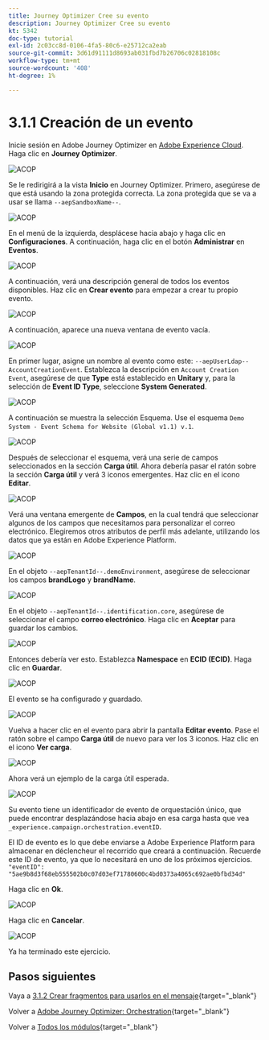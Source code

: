 ```yaml
---
title: Journey Optimizer Cree su evento
description: Journey Optimizer Cree su evento
kt: 5342
doc-type: tutorial
exl-id: 2c03cc8d-0106-4fa5-80c6-e25712ca2eab
source-git-commit: 3d61d91111d8693ab031fbd7b26706c02818108c
workflow-type: tm+mt
source-wordcount: '408'
ht-degree: 1%

---
```


# 3.1.1 Creación de un evento

Inicie sesión en Adobe Journey Optimizer en [Adobe Experience Cloud](https://experience.adobe.com). Haga clic en **Journey Optimizer**.

![ACOP](./images/acophome.png)

Se le redirigirá a la vista **Inicio** en Journey Optimizer. Primero, asegúrese de que está usando la zona protegida correcta. La zona protegida que se va a usar se llama `--aepSandboxName--`.

![ACOP](./images/acoptriglp.png)

En el menú de la izquierda, desplácese hacia abajo y haga clic en **Configuraciones**. A continuación, haga clic en el botón **Administrar** en **Eventos**.

![ACOP](./images/acopmenu.png)

A continuación, verá una descripción general de todos los eventos disponibles. Haz clic en **Crear evento** para empezar a crear tu propio evento.

![ACOP](./images/emptyevent.png)

A continuación, aparece una nueva ventana de evento vacía.

![ACOP](./images/emptyevent1.png)

En primer lugar, asigne un nombre al evento como este: `--aepUserLdap--AccountCreationEvent`.
Establezca la descripción en `Account Creation Event`, asegúrese de que **Type** está establecido en **Unitary** y, para la selección de **Event ID Type**, seleccione **System Generated**.

![ACOP](./images/eventdescription.png)

A continuación se muestra la selección Esquema. Use el esquema `Demo System - Event Schema for Website (Global v1.1) v.1`.

![ACOP](./images/eventschema.png)

Después de seleccionar el esquema, verá una serie de campos seleccionados en la sección **Carga útil**. Ahora debería pasar el ratón sobre la sección **Carga útil** y verá 3 iconos emergentes. Haz clic en el icono **Editar**.

![ACOP](./images/eventpayload.png)

Verá una ventana emergente de **Campos**, en la cual tendrá que seleccionar algunos de los campos que necesitamos para personalizar el correo electrónico.  Elegiremos otros atributos de perfil más adelante, utilizando los datos que ya están en Adobe Experience Platform.

![ACOP](./images/eventfields.png)

En el objeto `--aepTenantId--.demoEnvironment`, asegúrese de seleccionar los campos **brandLogo** y **brandName**.

![ACOP](./images/eventpayloadbr.png)

En el objeto `--aepTenantId--.identification.core`, asegúrese de seleccionar el campo **correo electrónico**. Haga clic en **Aceptar** para guardar los cambios.

![ACOP](./images/eventpayloadbrid.png)

Entonces debería ver esto. Establezca **Namespace** en **ECID (ECID)**. Haga clic en **Guardar**.

![ACOP](./images/eventsave.png)

El evento se ha configurado y guardado.

![ACOP](./images/eventdone.png)

Vuelva a hacer clic en el evento para abrir la pantalla **Editar evento**. Pase el ratón sobre el campo **Carga útil** de nuevo para ver los 3 iconos. Haz clic en el icono **Ver carga**.

![ACOP](./images/viewevent.png)

Ahora verá un ejemplo de la carga útil esperada.

![ACOP](./images/fullpayload.png)

Su evento tiene un identificador de evento de orquestación único, que puede encontrar desplazándose hacia abajo en esa carga hasta que vea `_experience.campaign.orchestration.eventID`.

El ID de evento es lo que debe enviarse a Adobe Experience Platform para almacenar en déclencheur el recorrido que creará a continuación. Recuerde este ID de evento, ya que lo necesitará en uno de los próximos ejercicios.
`"eventID": "5ae9b8d3f68eb555502b0c07d03ef71780600c4bd0373a4065c692ae0bfbd34d"`

Haga clic en **Ok**.

![ACOP](./images/payloadeventID.png)

Haga clic en **Cancelar**.

![ACOP](./images/payloadeventID1.png)

Ya ha terminado este ejercicio.

## Pasos siguientes

Vaya a [3.1.2 Crear fragmentos para usarlos en el mensaje](./ex2.md){target="_blank"}

Volver a [Adobe Journey Optimizer: Orchestration](./journey-orchestration-create-account.md){target="_blank"}

Volver a [Todos los módulos](./../../../../overview.md){target="_blank"}
